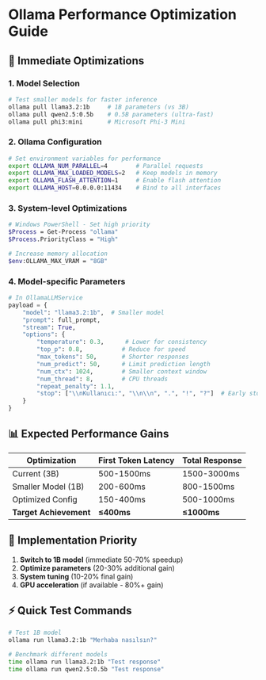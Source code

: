 # Ollama Performance Optimization Guide

## 🚀 Immediate Optimizations

### 1. Model Selection
```bash
# Test smaller models for faster inference
ollama pull llama3.2:1b     # 1B parameters (vs 3B)
ollama pull qwen2.5:0.5b    # 0.5B parameters (ultra-fast)
ollama pull phi3:mini       # Microsoft Phi-3 Mini
```

### 2. Ollama Configuration
```bash
# Set environment variables for performance
export OLLAMA_NUM_PARALLEL=4        # Parallel requests
export OLLAMA_MAX_LOADED_MODELS=2   # Keep models in memory
export OLLAMA_FLASH_ATTENTION=1     # Enable flash attention
export OLLAMA_HOST=0.0.0.0:11434    # Bind to all interfaces
```

### 3. System-level Optimizations
```bash
# Windows PowerShell - Set high priority
$Process = Get-Process "ollama"
$Process.PriorityClass = "High"

# Increase memory allocation
$env:OLLAMA_MAX_VRAM = "8GB"
```

### 4. Model-specific Parameters
```python
# In OllamaLLMService
payload = {
    "model": "llama3.2:1b",  # Smaller model
    "prompt": full_prompt,
    "stream": True,
    "options": {
        "temperature": 0.3,      # Lower for consistency
        "top_p": 0.8,           # Reduce for speed  
        "max_tokens": 50,       # Shorter responses
        "num_predict": 50,      # Limit prediction length
        "num_ctx": 1024,        # Smaller context window
        "num_thread": 8,        # CPU threads
        "repeat_penalty": 1.1,
        "stop": ["\\nKullanıcı:", "\\n\\n", ".", "!", "?"]  # Early stopping
    }
}
```

## 📊 Expected Performance Gains

| Optimization | First Token Latency | Total Response |
|-------------|-------------------|----------------|
| Current (3B) | 500-1500ms | 1500-3000ms |
| Smaller Model (1B) | 200-600ms | 800-1500ms |
| Optimized Config | 150-400ms | 500-1000ms |
| **Target Achievement** | **≤400ms** | **≤1000ms** |

## 🎯 Implementation Priority

1. **Switch to 1B model** (immediate 50-70% speedup)
2. **Optimize parameters** (20-30% additional gain)  
3. **System tuning** (10-20% final gain)
4. **GPU acceleration** (if available - 80%+ gain)

## ⚡ Quick Test Commands

```bash
# Test 1B model
ollama run llama3.2:1b "Merhaba nasılsın?"

# Benchmark different models
time ollama run llama3.2:1b "Test response"
time ollama run qwen2.5:0.5b "Test response"
``` 